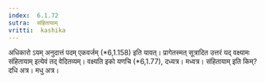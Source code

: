 ```yaml
---
index:  6.1.72
sutra:  संहितायाम्
vritti:  kashika 
---
```


अधिकारो ऽयम् अनुदात्तं पदम् एकवर्जम् (*6,1.158) इति यावत्। प्रागेतस्मत् सूत्रादित उत्तरं यद् वक्ष्यामः संहितायाम् इत्येवं तद् वेदितव्यम्। वक्ष्यति इको यणचि (*6,1.77), दध्यत्र। मध्वत्र। संहितायाम् इति किम्? दधि अत्र। मधु अत्र।

